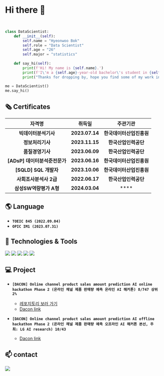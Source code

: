 # Hi there 👋

<!--
**Bok-hyeonu/Bok-hyeonu** is a ✨ _special_ ✨ repository because its `README.md` (this file) appears on your GitHub profile.

Here are some ideas to get you started:

- 🔭 I’m currently working on ...
- 🌱 I’m currently learning ...
- 👯 I’m looking to collaborate on ...
- 🤔 I’m looking for help with ...
- 💬 Ask me about ...
- 📫 How to reach me: ...
- 😄 Pronouns: ...
- ⚡ Fun fact: ...
-->

```python


class DataScientist:
    def __init__(self):
        self.name = "Hyeonwoo Bok"
        self.role = "Data Scientist"
        self.age = "26"
        self.major = "statistics"
        
    def say_hi(self):
        print(f'Hi! My name is {self.name}.')
        print(f'I\'m a {self.age}-year-old bachelor\'s student in {self.major} who wants to become a {self.role}.')
        print("Thanks for dropping by, hope you find some of my work interesting.")
        
me = DataScientist()
me.say_hi()
```

## 🗞️ Certificates
| 자격명 | 취득일 | 주관기관 |
| :---: | :---: | :---: |
| **빅데이터분석기사** | **2023.07.14** | **한국데이터산업진흥원** |
| **정보처리기사** | **2023.11.15** | **한국산업인력공단** |
| **품질경영기사** | **2023.06.09** | **한국산업인력공단** |
| **[ADsP] 데이터분석준전문가** | **2023.06.16** | **한국데이터산업진흥원** |
| **[SQLD] SQL 개발자** | **2023.10.06** | **한국데이터산업진흥원** |
| **사회조사분석사 2급** | **2022.06.17** | **한국산업인력공단** |
| **삼성SW역량평가 A형** | **2024.03.04** | **** |

## 🌎 Language 

- **`TOEIC 845 (2022.09.04)`**
- **`OPIC IM1 (2023.07.31)`**

## 🔧 Technologies &  Tools
![](https://img.shields.io/badge/Code-Python-informational?style=flat&logo=python&logoColor=white&color=6aa6f8)
![](https://img.shields.io/badge/Code-R-informational?style=flat&logo=R&logoColor=white&color=6aa6f8)
![](https://img.shields.io/badge/Code-Sas-informational?style=flat&logo=&logoColor=white&color=6aa6f8)
![](https://img.shields.io/badge/Shell-Bash-informational?style=flat&logo=gnu-bash&logoColor=white&color=6aa6f8)
![](https://img.shields.io/badge/Tools-SQL-informational?style=flat&logo=MySQL&logoColor=white&color=6aa6f8)


## 💻 Project  

- **`[DACON] Online channel product sales amount prediction AI online hackathon Phase 2 (온라인 채널 제품 판매량 예측 온라인 AI 해커톤) 8/747 상위 2%`**
    - [레포지토리 보러 가기](../../../Aimers3rdOnline)  
    - [Dacon link](https://dacon.io/competitions/official/236129/overview/description) 

- **`[DACON] Online channel product sales amount prediction AI offline hackathon Phase 2 (온라인 채널 제품 판매량 예측 오프라인 AI 해커톤 본선, 주최: LG AI research) 10/43`**
    - [Dacon link](https://dacon.io/competitions/official/236156/overview/description)

## 📫 contact
<a href="mailto:bhwoo1001@naver.com"><img src="https://img.shields.io/badge/bhwoo1001-009900?style=flat-square&logo=Naver&logoColor=white&link=bhwoo1001@naver.com"/></a><!--Naver-->
